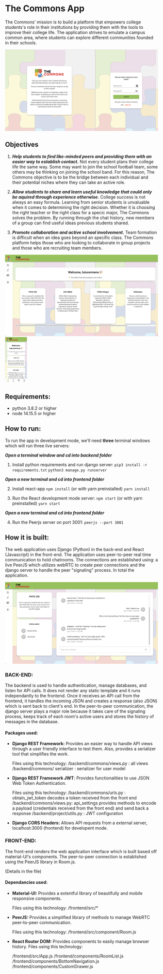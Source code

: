 # The Commons App

The Commons' mission is to build a platform that empowers college students's role in their institutions by providing them with the tools to improve their college life. The application strives to emulate a campus common area, where students can explore different communities founded in their schools.

<img src="/ss/loginpage.png" title="loginpage">

## Objectives

1. ***Help students to find like-minded peers and providing them with an easier way to establish contact.*** Not every student plans their college life the same way. Some may want to join the school football team, some others may be thinking on joining the school band. For this reason, The Commons objective is to be the bridge between each individual and their potential niches where they can take an active role.

2. ***Allow students to share and learn useful knowledge that could only be aquired  through experience otherwise.*** College success is not always an easy formula. Learning from senior students is unvaluable when it comes to determining the right decision. Whether it is choosing the right teacher or the right class for a specic major, The Commons solves the problem. By running through the chat history, new members of a group can find useful ideas previous students shared.

3. ***Promote collaboration and active school involvement.*** Team formation is difficult when an idea goes beyond an specific class. The Commons platform helps those who are looking to collaborate in group projects and those who are recruiting team members.

<img src="/ss/homepage.png" title="homepage">
<img src="/ss/homepage_mobile.png" height="150px" title="homepage_mobile">

## Requirements:
 - python 3.8.2 or higher
 - node 14.15.5 or higher

 ## How to run:
 
To run the app in development mode, we'll need **three** terminal windows
which will run three live servers: 

   ***Open a terminal window and cd into backend folder***
1. Install python requirements and run django server:
	`pip3 install -r requirements.txt`
    `python3 manage.py runserver`

***Open a new terminal and cd into frontend folder***

2. Install react-app
	`npm install`
	(or with yarn preinstalled)
	`yarn install`

3. Run the React development mode server:
	`npm start`
	(or with yarn preinstalled)
	`yarn start`
	
***Open a new terminal and cd into frontend folder***

4. Run the Peerjs server on port 3001:
	`peerjs --port 3001`


	
## How it is built:

The web application uses Django (Python) in the back-end and React (Javascript) in the front-end. The application uses
peer-to-peer real time communication to hold chatrooms. The connections are established using: a live PeerJS which utilizes
webRTC to create peer connections and the django server to handle the peer "signaling" process. In total the application.

<img src="/ss/chatroom.png" title="chatroom">


### BACK-END:
The backend is used to handle authentication, manage databases, and listen for API calls. It does not render any static template and it runs independantly to the frontend. Once it receives an API call from the frontend, it handles the incoming JSON and creates a response (also JSON) which is sent back to client's end. In the peer-to-peer communication, the django server plays a major role because it takes care of the signaling process, keeps track of each room's active users and stores the history of messages in the database.

#### Packages used:

 - **Django REST Framework:** Provides an easier way to handle API views
   through a user friendly interface to test them. Also, provides a
   serializer tool that simplifies the work.
   
   Files using this technology: 
  /backend/commons/views.py : all views /backend/commons/    serializer
   : serializer for user model
   
 - **Django REST Framework JWT**: Provides functionalities to use JSON Web
   Token Authentication.

	Files using this technology:
	/backend/commons/urls.py : obtain_jwt_token decodes a token received from 			the front end
	/backend/commons/views.py: api_settings provides methods to encode a payload (credentials received from the front end) and send back a response
	/backend/project/utils.py : JWT configuration
	
 - **Django CORS Headers:**  Allows API requests from a external server, localhost:3000 (frontend) for developent mode.

### FRONT-END:

The front-end renders the web application interface which is built based off material-UI's components. The peer-to-peer connection is established using the PeerJS library in Room.js.

(Details in the file)

#### Dependancies used:

 - **Material-UI:** Provides a extentful library of beautifully and mobile responsive components.
   
   Files using this technology: /frontend/src/*
   
  - **PeerJS:** Provides a simplified library of methods to manage WebRTC peer-to-peer communication.
   
	   Files using this technology: /frontend/src/component/Room.js
   
   - **React Router DOM:** Provides components to easily manage browser history. Files using this technology:
   
	   /frontend/src/App.js /frontend/components/RoomList.js
	   /frontend/components/BottomNavigation.js
	   /frontend/components/CustomDrawer.js